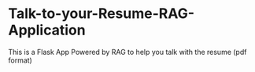 # Talk-to-your-Resume-RAG-Application
This is a Flask App Powered by RAG to help you talk with the resume (pdf format)
